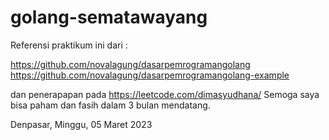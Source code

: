 # golang-sematawayang
Referensi praktikum ini dari :

https://github.com/novalagung/dasarpemrogramangolang
https://github.com/novalagung/dasarpemrogramangolang-example

dan penerapapan pada https://leetcode.com/dimasyudhana/
Semoga saya bisa paham dan fasih dalam 3 bulan mendatang.

Denpasar, Minggu, 05 Maret 2023
